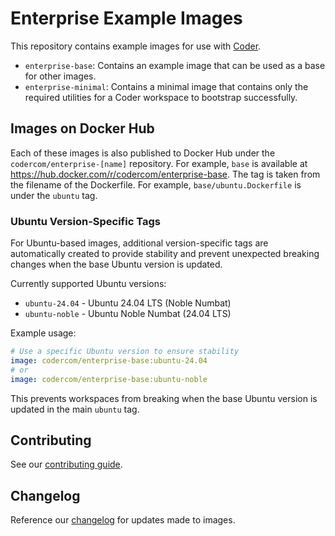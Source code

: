 # Enterprise Example Images

This repository contains example images for use with [Coder](https://coder.com/docs/v2/latest).

- `enterprise-base`: Contains an example image that can be used as a base for
  other images.
- `enterprise-minimal`: Contains a minimal image that contains only the required
  utilities for a Coder workspace to bootstrap successfully.

## Images on Docker Hub

Each of these images is also published to Docker Hub under the
`codercom/enterprise-[name]` repository. For example, `base` is available at
https://hub.docker.com/r/codercom/enterprise-base. The tag is taken from the
filename of the Dockerfile. For example, `base/ubuntu.Dockerfile` is
under the `ubuntu` tag.

### Ubuntu Version-Specific Tags

For Ubuntu-based images, additional version-specific tags are automatically created
to provide stability and prevent unexpected breaking changes when the base Ubuntu
version is updated.

Currently supported Ubuntu versions:

- `ubuntu-24.04` - Ubuntu 24.04 LTS (Noble Numbat)
- `ubuntu-noble` - Ubuntu Noble Numbat (24.04 LTS)

Example usage:

```yaml
# Use a specific Ubuntu version to ensure stability
image: codercom/enterprise-base:ubuntu-24.04
# or
image: codercom/enterprise-base:ubuntu-noble
```

This prevents workspaces from breaking when the base Ubuntu version is updated
in the main `ubuntu` tag.

## Contributing

See our [contributing guide](.github/CONTRIBUTING.md).

## Changelog

Reference our [changelog](./changelog.md) for updates made to images.
